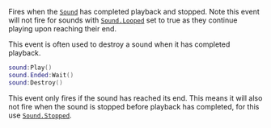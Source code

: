 Fires when the [`Sound`](https://create.roblox.com/docs/reference/engine/classes/Sound) has completed playback and stopped. Note this
event will not fire for sounds with [`Sound.Looped`](https://create.roblox.com/docs/reference/engine/classes/Sound#Looped) set to true as
they continue playing upon reaching their end.

This event is often used to destroy a sound when it has completed
playback.
```lua
sound:Play()
sound.Ended:Wait()
sound:Destroy()
```

This event only fires if the sound has reached its end. This means it will
also not fire when the sound is stopped before playback has completed, for
this use [`Sound.Stopped`](https://create.roblox.com/docs/reference/engine/classes/Sound#Stopped).